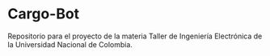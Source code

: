 # Cargo-Bot
Repositorio para el proyecto de la materia Taller de Ingeniería Electrónica de la Universidad Nacional de Colombia.
